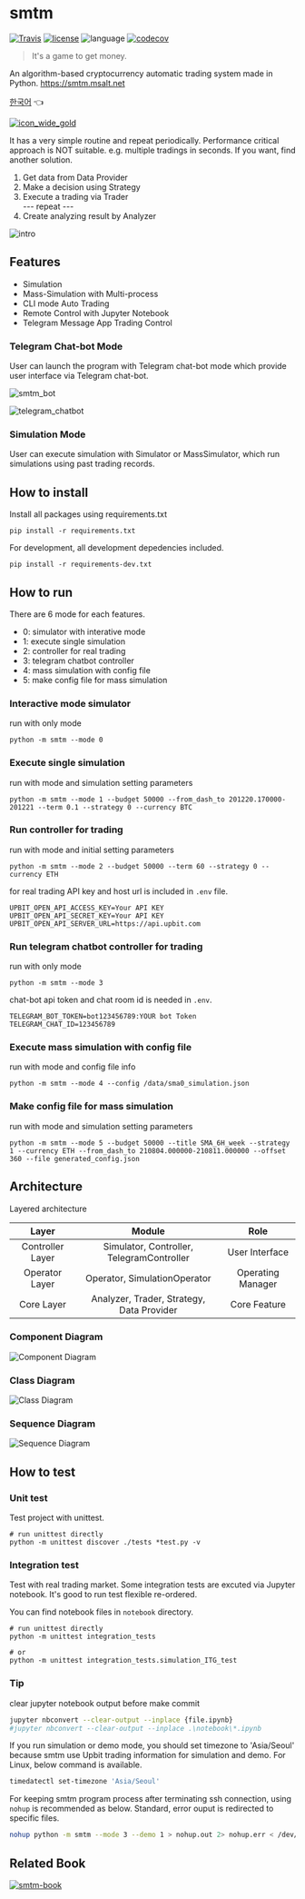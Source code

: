 # smtm
[![Travis](https://travis-ci.com/msaltnet/smtm.svg?branch=master&style=flat-square&colorB=green)](https://app.travis-ci.com/github/msaltnet/smtm)
[![license](https://img.shields.io/github/license/msaltnet/smtm.svg?style=flat-square)](https://github.com/msaltnet/smtm/blob/master/LICENSE)
![language](https://img.shields.io/github/languages/top/msaltnet/smtm.svg?style=flat-square&colorB=green)
[![codecov](https://codecov.io/gh/msaltnet/smtm/branch/master/graph/badge.svg?token=USXTX7MG70)](https://codecov.io/gh/msaltnet/smtm)

> It's a game to get money. 

An algorithm-based cryptocurrency automatic trading system made in Python. https://smtm.msalt.net

[한국어](https://github.com/msaltnet/smtm/blob/master/README.md) 👈

[![icon_wide_gold](https://user-images.githubusercontent.com/9311990/161744914-05e3d116-0e9b-447f-a015-136e0b9ec22b.png)](https://smtm.msalt.net/)

It has a very simple routine and repeat periodically.
Performance critical approach is NOT suitable. e.g. multiple tradings in seconds. If you want, find another solution.

1. Get data from Data Provider
2. Make a decision using Strategy
3. Execute a trading via Trader  
 --- repeat ---
4. Create analyzing result by Analyzer

![intro](https://user-images.githubusercontent.com/9311990/140635409-93e4b678-5a6b-40b8-8e28-5c8f819aa88c.jpg)


## Features
- Simulation
- Mass-Simulation with Multi-process
- CLI mode Auto Trading
- Remote Control with Jupyter Notebook
- Telegram Message App Trading Control

### Telegram Chat-bot Mode
User can launch the program with Telegram chat-bot mode which provide user interface via Telegram chat-bot.

![smtm_bot](https://user-images.githubusercontent.com/9311990/150667094-95139bfb-03e0-41d5-bad9-6be05ec6c9df.png)

![telegram_chatbot](https://user-images.githubusercontent.com/9311990/150663864-c5a7ed27-f1c6-4b87-8220-e31b8ccce368.PNG)

### Simulation Mode
User can execute simulation with Simulator or MassSimulator, which run simulations using past trading records.

## How to install
Install all packages using requirements.txt

```
pip install -r requirements.txt
```

For development, all development depedencies included.

```
pip install -r requirements-dev.txt
```

## How to run
There are 6 mode for each features.
- 0: simulator with interative mode
- 1: execute single simulation
- 2: controller for real trading
- 3: telegram chatbot controller
- 4: mass simulation with config file
- 5: make config file for mass simulation

### Interactive mode simulator
run with only mode
```
python -m smtm --mode 0
```

### Execute single simulation
run with mode and simulation setting parameters
```
python -m smtm --mode 1 --budget 50000 --from_dash_to 201220.170000-201221 --term 0.1 --strategy 0 --currency BTC
```

### Run controller for trading
run with mode and initial setting parameters
```
python -m smtm --mode 2 --budget 50000 --term 60 --strategy 0 --currency ETH
```

for real trading API key and host url is included in `.env` file.

```
UPBIT_OPEN_API_ACCESS_KEY=Your API KEY
UPBIT_OPEN_API_SECRET_KEY=Your API KEY
UPBIT_OPEN_API_SERVER_URL=https://api.upbit.com
```

### Run telegram chatbot controller for trading
run with only mode 
```
python -m smtm --mode 3
```

chat-bot api token and chat room id is needed in `.env`.

```
TELEGRAM_BOT_TOKEN=bot123456789:YOUR bot Token
TELEGRAM_CHAT_ID=123456789
```

### Execute mass simulation with config file
run with mode and config file info
```
python -m smtm --mode 4 --config /data/sma0_simulation.json
```

### Make config file for mass simulation
run with mode and simulation setting parameters
```
python -m smtm --mode 5 --budget 50000 --title SMA_6H_week --strategy 1 --currency ETH --from_dash_to 210804.000000-210811.000000 --offset 360 --file generated_config.json
```

## Architecture
Layered architecture

| Layer | Module | Role |
|:---:|:---:|:---:|
| Controller Layer | Simulator, Controller, TelegramController| User Interface |
| Operator Layer | Operator, SimulationOperator |Operating Manager |
| Core Layer |Analyzer, Trader, Strategy, Data Provider | Core Feature |

### Component Diagram

![Component Diagram](https://user-images.githubusercontent.com/9311990/221420624-9807ca39-31c7-4bb6-b3de-3a4114f22430.png)

### Class Diagram

![Class Diagram](https://user-images.githubusercontent.com/9311990/221420583-6b335aec-1547-47b3-8b64-6a6313127890.png)

### Sequence Diagram

![Sequence Diagram](https://user-images.githubusercontent.com/9311990/221420599-301e0463-ad36-424b-a356-4ef83fa9e88e.png)


## How to test
### Unit test
Test project with unittest.

```
# run unittest directly
python -m unittest discover ./tests *test.py -v
```

### Integration test
Test with real trading market. Some integration tests are excuted via Jupyter notebook. It's good to run test flexible re-ordered.

You can find notebook files in `notebook` directory.

```
# run unittest directly
python -m unittest integration_tests

# or
python -m unittest integration_tests.simulation_ITG_test
```

### Tip
clear jupyter notebook output before make commit

```bash
jupyter nbconvert --clear-output --inplace {file.ipynb}
#jupyter nbconvert --clear-output --inplace .\notebook\*.ipynb
```

If you run simulation or demo mode, you should set timezone to 'Asia/Seoul' because smtm use Upbit trading information for simulation and demo. For Linux, below command is available.

```bash
timedatectl set-timezone 'Asia/Seoul'
```

For keeping smtm program process after terminating ssh connection, using `nohup` is recommended as below. Standard, error ouput is redirected to specific files.
```bash
nohup python -m smtm --mode 3 --demo 1 > nohup.out 2> nohup.err < /dev/null &
```

## Related Book

[![smtm-book](https://user-images.githubusercontent.com/9311990/157685437-dcedd2c0-9f0c-400c-a3d4-017354279b60.png)](http://www.kyobobook.co.kr/product/detailViewKor.laf?mallGb=KOR&ejkGb=KOR&barcode=9788997924967)
